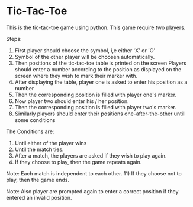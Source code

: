 # Tic-Tac-Toe

This is the tic-tac-toe game using python.
This game require two players.

Steps:
1) First player should choose the symbol, i,e either 'X' or 'O'
2) Symbol of the other player will be choosen automatically.
3) Then positions of the tic-tac-toe table is printed on the screen
    Players should enter a number according to the position as displayed on the screen where they wish to mark their marker with.
4) After displaying the table, player one is asked to enter his position as a number
5) Then the corresponding position is filled with player one's marker.
6) Now player two should enter his / her position.
7) Then the corresponding position is filled with player two's marker.
8) Similarly players should enter their positions one-after-the-other untill some conditions

The Conditions are:
  1) Until either of the player wins
  2) Until the match ties.
9) After a match, the players are asked if they wish to play again.
10) If they choose to play, then the game repeats again.

Note:
  Each match is independent to each other.
11) If they choose not to play, then the game ends.
  
Note:
Also player are prompted again to enter a correct position if they entered an invalid position.
